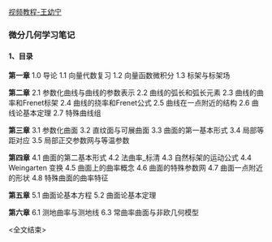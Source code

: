 [视频教程-王幼宁](https://www.bilibili.com/video/av7471669?from=search&seid=14125137270473807725)

### 微分几何学习笔记

#### 1、目录
**第一章**
1.0 导论
1.1 向量代数复习
1.2 向量函数微积分
1.3 标架与标架场

**第二章**
2.1 参数化曲线与曲线的参数表示
2.2 曲线的弧长和弧长元素
2.3 曲线的曲率和Frenet标架
2.4 曲线的挠率和Frenet公式
2.5 曲线在一点附近的结构
2.6 曲线论基本定理
2.7 特殊曲线组

**第三章**
3.1 参数化曲面
3.2 直纹面与可展曲面
3.3 曲面的第一基本形式
3.4 局部等距对应
3.5 局部正交参数网与等温参数

**第四章**
4.1 曲面的第二基本形式
4.2 法曲率_标清
4.3 自然标架的运动公式
4.4 Weingarten 变换
4.5 曲面上的曲率概念
4.6 曲面的特殊参数网
4.7 曲面一点附近的形状
4.8 特殊曲面的曲率特征

**第五章**
5.1 曲面论基本方程
5.2 曲面论基本定理

**第六章**
6.1 测地曲率与测地线
6.3 常曲率曲面与非欧几何模型

<全文结束>
